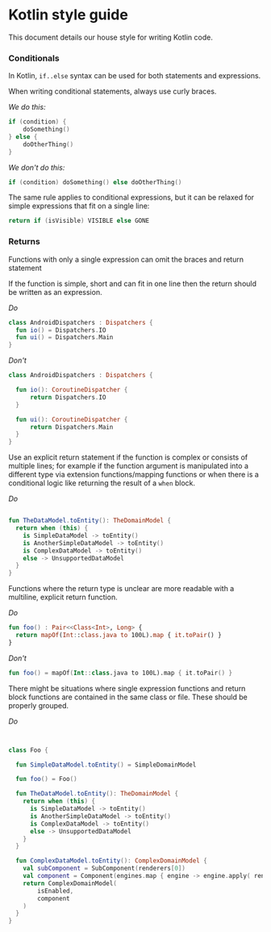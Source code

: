 # Kotlin style guide

This document details our house style for writing Kotlin code.

### Conditionals

In Kotlin, `if..else` syntax can be used for both statements and expressions.

When writing conditional statements, always use curly braces.

_We do this:_
```kotlin
if (condition) {
    doSomething()
} else {
    doOtherThing()
}
```

_We don't do this:_
```kotlin
if (condition) doSomething() else doOtherThing()
```

The same rule applies to conditional expressions, but it can be relaxed for simple expressions that fit on a single line:
```kotlin
return if (isVisible) VISIBLE else GONE
```

### Returns

Functions with only a single expression can omit the braces and return statement

If the function is simple, short and can fit in one line then the return should be written as an expression.

_Do_

```Kotlin
class AndroidDispatchers : Dispatchers {
  fun io() = Dispatchers.IO
  fun ui() = Dispatchers.Main
}
```

_Don't_

```Kotlin
class AndroidDispatchers : Dispatchers {

  fun io(): CoroutineDispatcher {
      return Dispatchers.IO
  }

  fun ui(): CoroutineDispatcher {
      return Dispatchers.Main
  }
}
```

Use an explicit return statement if the function is  complex or consists of multiple lines; for example if the function argument is manipulated into a different type via extension functions/mapping functions or when there is a conditional logic like returning the result of a `when` block.

_Do_

```kotlin

fun TheDataModel.toEntity(): TheDomainModel {
  return when (this) {
    is SimpleDataModel -> toEntity()
    is AnotherSimpleDataModel -> toEntity()
    is ComplexDataModel -> toEntity()
    else -> UnsupportedDataModel
  }
}
```

Functions where the return type is unclear are more readable with a multiline, explicit return function.

_Do_
```kotlin
fun foo() : Pair<<Class<Int>, Long> {
  return mapOf(Int::class.java to 100L).map { it.toPair() }
}
```

_Don't_
```kotlin
fun foo() = mapOf(Int::class.java to 100L).map { it.toPair() }
```

There might be situations where single expression functions and return block functions are contained in the same class or file. These should be properly grouped.

_Do_
```kotlin


class Foo {

  fun SimpleDataModel.toEntity() = SimpleDomainModel

  fun foo() = Foo()

  fun TheDataModel.toEntity(): TheDomainModel {
    return when (this) {
      is SimpleDataModel -> toEntity()
      is AnotherSimpleDataModel -> toEntity()
      is ComplexDataModel -> toEntity()
      else -> UnsupportedDataModel
    }
  }

  fun ComplexDataModel.toEntity(): ComplexDomainModel {
    val subComponent = SubComponent(renderers[0])
    val component = Component(engines.map { engine -> engine.apply( renderer = subComponent) })
    return ComplexDomainModel(
        isEnabled,
        component
    )
  }
}
```
